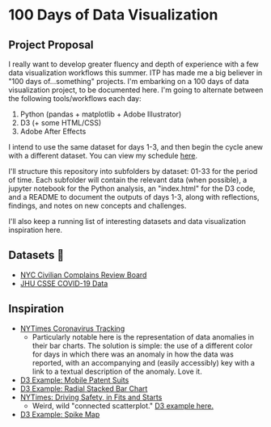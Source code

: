# 100 Days of Data Visualization

## Project Proposal

I really want to develop greater fluency and depth of experience with a few data visualization workflows this summer. ITP has made me a big believer in "100 days of...something" projects. I'm embarking on a 100 days of data visualization project, to be documented here. I'm going to alternate between the following tools/workflows each day: 

1. Python (pandas + matplotlib + Adobe Illustrator)
2. D3 (+ some HTML/CSS)
3. Adobe After Effects

I intend to use the same dataset for days 1-3, and then begin the cycle anew with a different dataset. You can view my schedule [here](https://docs.google.com/spreadsheets/d/1YTw-UVBnVyEzsG05MljrP3pxRlMXEPCZn47lU6FyDyY/edit?usp=sharing).

I'll structure this repository into subfolders by dataset: 01-33 for the period of time. Each subfolder will contain the relevant data (when possible), a jupyter notebook for the Python analysis, an "index.html" for the D3 code, and a README to document the outputs of days 1-3, along with reflections, findings, and notes on new concepts and challenges. 

I'll also keep a running list of interesting datasets and data visualization inspiration here. 

## Datasets 👀

+ [NYC Civilian Complains Review Board](https://data.cityofnewyork.us/Public-Safety/Civilian-Complaint-Review-Board-CCRB-Allegations-C/xyq2-jjkn)
+ [JHU CSSE COVID-19 Data](https://github.com/CSSEGISandData/COVID-19)

## Inspiration

+ [NYTimes Coronavirus Tracking](https://www.nytimes.com/interactive/2020/us/coronavirus-us-cases.html)
    + Particularly notable here is the representation of data anomalies in their bar charts. The solution is simple: the use of a different color for days in which there was an anomaly in how the data was reported, with an accompanying and (easily accessibly) key with a link to a textual description of the anomaly. Love it. 
+ [D3 Example: Mobile Patent Suits](https://observablehq.com/@d3/mobile-patent-suits)
+ [D3 Example: Radial Stacked Bar Chart](https://observablehq.com/@d3/radial-stacked-bar-chart)
+ [NYTimes: Driving Safety, in Fits and Starts](https://archive.nytimes.com/www.nytimes.com/interactive/2012/09/17/science/driving-safety-in-fits-and-starts.html)
    + Weird, wild "connected scatterplot." [D3 example here.](https://observablehq.com/@d3/connected-scatterplot)
+ [D3 Example: Spike Map](https://observablehq.com/@d3/spike-map)